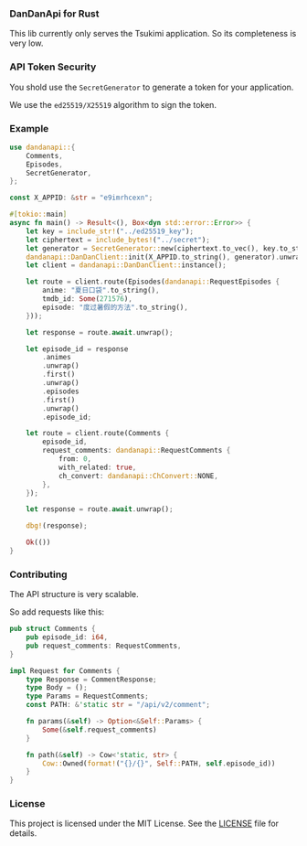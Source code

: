 ### DanDanApi for Rust
This lib currently only serves the Tsukimi application.
So its completeness is very low.

### API Token Security
You shold use the `SecretGenerator` to generate a token for your application.

We use the `ed25519/X25519` algorithm to sign the token.

### Example
```rust
use dandanapi::{
    Comments,
    Episodes,
    SecretGenerator,
};

const X_APPID: &str = "e9imrhcexn";

#[tokio::main]
async fn main() -> Result<(), Box<dyn std::error::Error>> {
    let key = include_str!("../ed25519_key");
    let ciphertext = include_bytes!("../secret");
    let generator = SecretGenerator::new(ciphertext.to_vec(), key.to_string());
    dandanapi::DanDanClient::init(X_APPID.to_string(), generator).unwrap();
    let client = dandanapi::DanDanClient::instance();

    let route = client.route(Episodes(dandanapi::RequestEpisodes {
        anime: "夏日口袋".to_string(),
        tmdb_id: Some(271576),
        episode: "度过暑假的方法".to_string(),
    }));

    let response = route.await.unwrap();

    let episode_id = response
        .animes
        .unwrap()
        .first()
        .unwrap()
        .episodes
        .first()
        .unwrap()
        .episode_id;

    let route = client.route(Comments {
        episode_id,
        request_comments: dandanapi::RequestComments {
            from: 0,
            with_related: true,
            ch_convert: dandanapi::ChConvert::NONE,
        },
    });

    let response = route.await.unwrap();

    dbg!(response);

    Ok(())
}
```

### Contributing
The API structure is very scalable.

So add requests like this:
```rust
pub struct Comments {
    pub episode_id: i64,
    pub request_comments: RequestComments,
}

impl Request for Comments {
    type Response = CommentResponse;
    type Body = ();
    type Params = RequestComments;
    const PATH: &'static str = "/api/v2/comment";

    fn params(&self) -> Option<&Self::Params> {
        Some(&self.request_comments)
    }

    fn path(&self) -> Cow<'static, str> {
        Cow::Owned(format!("{}/{}", Self::PATH, self.episode_id))
    }
}
```


### License
This project is licensed under the MIT License. See the [LICENSE](LICENSE) file for details.